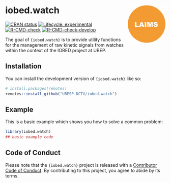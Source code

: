 
<!-- README.md is generated from README.Rmd. Please edit that file -->

# iobed.watch <img src="man/figures/logo.png" align="right" height="120"/>

<!-- badges: start -->

[![CRAN
status](https://www.r-pkg.org/badges/version/iobed.watch)](https://CRAN.R-project.org/package=iobed.watch)
[![Lifecycle:
experimental](https://img.shields.io/badge/lifecycle-experimental-orange.svg)](https://lifecycle.r-lib.org/articles/stages.html#experimental)
[![R-CMD-check](https://github.com/UBESP-DCTV/iobed.watch/workflows/R-CMD-check/badge.svg)](https://github.com/UBESP-DCTV/iobed.watch/actions)
[![R-CMD-check-develop](https://github.com/UBESP-DCTV/iobed.watch/workflows/R-CMD-check-develop/badge.svg)](https://github.com/UBESP-DCTV/iobed.watch/actions)

<!-- badges: end -->

The goal of `{iobed.watch}` is to provide utility functions for the
management of raw kinetic signals from watches within the context of the
IOBED project at UBEP.

## Installation

You can install the development version of `{iobed.watch}` like so:

``` r
# install.packages(remotes)
remotes::install_github("UBESP-DCTV/iobed.watch")
```

## Example

This is a basic example which shows you how to solve a common problem:

``` r
library(iobed.watch)
## basic example code
```

## Code of Conduct

Please note that the `{iobed.watch}` project is released with a
[Contributor Code of
Conduct](https://contributor-covenant.org/version/2/0/CODE_OF_CONDUCT.html).
By contributing to this project, you agree to abide by its terms.
